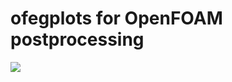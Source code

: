 # ofegplots for OpenFOAM postprocessing

![](https://github.com/uqyge/ofegplots/workflows/Pypi%20ofegplots/badge.svg)
